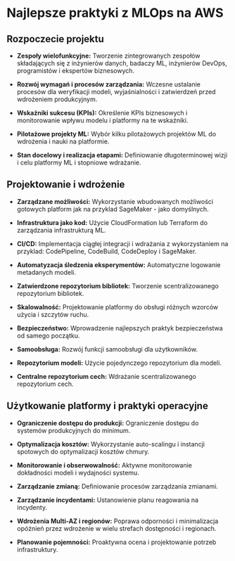 # Najlepsze praktyki z MLOps na AWS

## Rozpoczecie projektu

- **Zespoły wielofunkcyjne:** Tworzenie zintegrowanych zespołów składających się z inżynierów danych, badaczy ML, inżynierów DevOps, programistów i ekspertów biznesowych.

- **Rozwój wymagań i procesów zarządzania:** Wczesne ustalanie procesów dla weryfikacji modeli, wyjaśnialności i zatwierdzeń przed wdrożeniem produkcyjnym.

- **Wskaźniki sukcesu (KPIs):** Określenie KPIs biznesowych i monitorowanie wpływu modelu i platformy na te wskaźniki.

- **Pilotażowe projekty ML:** Wybór kilku pilotażowych projektów ML do wdrożenia i nauki na platformie.

- **Stan docelowy i realizacja etapami:** Definiowanie długoterminowej wizji i celu platformy ML i stopniowe wdrażanie.

## Projektowanie i wdrożenie

- **Zarządzane możliwości:** Wykorzystanie wbudowanych możliwości gotowych platform jak na przyklad SageMaker - jako domyślnych.

- **Infrastruktura jako kod:** Użycie CloudFormation lub Terraform do zarządzania infrastrukturą ML.

- **CI/CD:** Implementacja ciągłej integracji i wdrażania z wykorzystaniem na przyklad: CodePipeline, CodeBuild, CodeDeploy i SageMaker.

- **Automatyzacja śledzenia eksperymentów:** Automatyczne logowanie metadanych modeli.

- **Zatwierdzone repozytorium bibliotek:** Tworzenie scentralizowanego repozytorium bibliotek.

- **Skalowalność:** Projektowanie platformy do obsługi różnych wzorców użycia i szczytów ruchu.

- **Bezpieczeństwo:** Wprowadzenie najlepszych praktyk bezpieczeństwa od samego początku.

- **Samoobsługa:** Rozwój funkcji samoobsługi dla użytkowników.

- **Repozytorium modeli:** Użycie pojedynczego repozytorium dla modeli.

- **Centralne repozytorium cech:** Wdrażanie scentralizowanego repozytorium cech.

## Użytkowanie platformy i praktyki operacyjne

- **Ograniczenie dostępu do produkcji:** Ograniczenie dostępu do systemów produkcyjnych do minimum.

- **Optymalizacja kosztów:** Wykorzystanie auto-scalingu i instancji spotowych do optymalizacji kosztów chmury.

- **Monitorowanie i obserwowalność:** Aktywne monitorowanie dokładności modeli i wydajności systemu.

- **Zarządzanie zmianą:** Definiowanie procesów zarządzania zmianami.

- **Zarządzanie incydentami:** Ustanowienie planu reagowania na incydenty.

- **Wdrożenia Multi-AZ i regionów:** Poprawa odporności i minimalizacja opóźnień przez wdrożenie w wielu strefach dostępności i regionach.

- **Planowanie pojemności:** Proaktywna ocena i projektowanie potrzeb infrastruktury.
